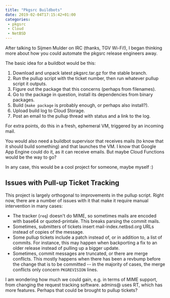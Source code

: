 ```yaml
---
title: "Pkgsrc Buildbots"
date: 2019-02-04T17:15:42+01:00
categories:
 - pkgsrc
 - Cloud
 - NetBSD
---
```


After talking to Sijmen Mulder on IRC (thanks, TGV Wi-Fi!), I began thinking more about how you could automate the pkgsrc release engineers away.

The basic idea for a buildbot would be this:

 1. Download and unpack latest pkgsrc.tar.gz for the stable branch.
 2. Run the pullup script with the ticket number, then run whatever pullup script it outputs.
 3. Figure out the package that this concerns (perhaps from filenames).
 4. Go to the package in question, install its dependencies from binary packages.
 5. Build (`make package` is probably enough, or perhaps also install?).
 6. Upload build log to Cloud Storage.
 7. Post an email to the pullup thread with status and a link to the log.

For extra points, do this in a fresh, ephemeral VM, triggered by an incoming mail.

You would also need a buildbot supervisor that receives mails (to know that it should build something) and that launches the VM. I know that Google App Engine could do it, as it can receive emails. But maybe Cloud Functions would be the way to go?

In any case, this would be a cool project for someone, maybe myself :)

## Issues with Pull-up Ticket Tracking

This project is largely orthogonal to improvements in the pullup script. Right now, there are a number of issues with it that make it require manual intervention in many cases:

 - The tracker (`req`) doesn't do MIME, so sometimes mails are encoded with base64 or quoted-printale. This breaks parsing the commit mails.
 - Sometimes, submitters of tickets insert mail-index.netbsd.org URLs instead of copies of the message.
 - Some pullup tickets include a patch instead of, or in addition to, a list of commits. For instance, this may happen when backporting a fix to an older release instead of pulling up a bigger update.
 - Sometimes, commit messages are truncated, or there are merge conflicts. This mostly happens when there has been a revbump before the change that is to be committed -- in the majority of cases, the merge conflicts only concern `PKGREVISION` lines.

I am wondering how much we could gain, e.g. in terms of MIME support, from changing the request tracking software. admins@ uses RT, which has more features. Perhaps that could be brought to pullup tickets?